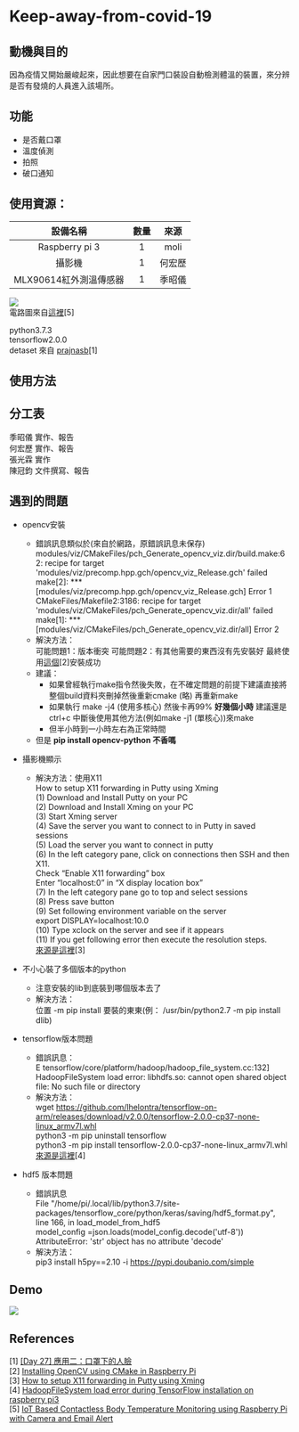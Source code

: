 Keep-away-from-covid-19
===========

動機與目的
-----------
因為疫情又開始嚴峻起來，因此想要在自家門口裝設自動檢測體溫的裝置，來分辨是否有發燒的人員進入該場所。


功能
-----------
* 是否戴口罩<br>
* 溫度偵測<br>
* 拍照<br>
* 破口通知<br>


使用資源：
-----------

|        設備名稱       | 數量 | 來源  |
|        :-----:       |:----:|:----:|
|     Raspberry pi 3   |  1   | moli |
|         攝影機        |  1   |何宏歷|
| MLX90614紅外測溫傳感器 |  1   |季昭儀|

![](https://circuitdigest.com/sites/default/files/circuitdiagram_mic/Raspberry-Pi-contactless-body-temperature-monitoring-with-MLX90614-Circuit-diagram.png)<br>
電路圖來自[這裡](https://circuitdigest.com/microcontroller-projects/iot-based-contactless-body-temperature-monitoring-using-raspberry-pi-with-camera-and-email-alert)[5]<br>

python3.7.3<br>
tensorflow2.0.0<br>
detaset 來自 [prajnasb](https://github.com/prajnasb/observations/tree/master/experiements/data)[1]<br>



使用方法
-----------

分工表
-----------
季昭儀 實作、報告<br>
何宏歷 實作、報告<br>
張光霖 實作<br>
陳冠鈞 文件撰寫、報告<br>

遇到的問題
-----------
* opencv安裝<br>
   * 錯誤訊息類似於(來自於網路，原錯誤訊息未保存)<br>
   modules/viz/CMakeFiles/pch_Generate_opencv_viz.dir/build.make:62: recipe for target 'modules/viz/precomp.hpp.gch/opencv_viz_Release.gch' failed<br>
   make[2]: *** [modules/viz/precomp.hpp.gch/opencv_viz_Release.gch] Error 1<br>
   CMakeFiles/Makefile2:3186: recipe for target 'modules/viz/CMakeFiles/pch_Generate_opencv_viz.dir/all' failed<br>
   make[1]: *** [modules/viz/CMakeFiles/pch_Generate_opencv_viz.dir/all] Error 2<br>
   * 解決方法：<br>
   可能問題1：版本衝突
   可能問題2：有其他需要的東西沒有先安裝好
   最終使用[這個](https://robu.in/installing-opencv-using-cmake-in-raspberry-pi/)[2]安裝成功<br>
   * 建議：<br>
        * 如果曾經執行make指令然後失敗，在不確定問題的前提下建議直接將整個build資料夾刪掉然後重新cmake (略) 再重新make <br>
        * 如果執行 make -j4 (使用多核心) 然後卡再99% **好幾個小時** 建議還是ctrl+c 中斷後使用其他方法(例如make -j1 (單核心))來make <br>
        * 但半小時到一小時左右為正常時間<br>
    * 但是 **pip install opencv-python  不香嗎**
* 攝影機顯示<br>
    * 解決方法：使用X11 <br>
    How to setup X11 forwarding in Putty using Xming<br>
    (1) Download and Install Putty on your PC<br>
    (2) Download and Install Xming on your PC<br>
    (3) Start Xming server<br>
    (4) Save the server you want to connect to in Putty in saved sessions<br>
    (5) Load the server you want to connect in putty<br>
    (6) In the left category pane, click on connections then SSH and then X11.<br>
    Check “Enable X11 forwarding” box<br>
    Enter “localhost:0” in “X display location box”<br>
    (7) In the left category pane go to top and select sessions<br>
    (8) Press save button<br>
    (9) Set following environment variable on the server<br>
    export DISPLAY=localhost:10.0<br>
    (10) Type xclock on the server and see if it appears<br>
    (11) If you get following error then execute the resolution steps.<br>
    [來源是這裡](https://tekyblog.wordpress.com/2012/02/02/how-to-setup-x11-forwarding-in-putty-using-xming/)[3]<br>

* 不小心裝了多個版本的python<br>
    * 注意安裝的lib到底裝到哪個版本去了<br>
    * 解決方法：<br>
    位置 -m pip install 要裝的東東(例： /usr/bin/python2.7 -m pip install dlib)<br>
* tensorflow版本問題<br>
    * 錯誤訊息：<br>
    E tensorflow/core/platform/hadoop/hadoop_file_system.cc:132] HadoopFileSystem load error: libhdfs.so: cannot open shared object file: No such file or directory<br>
    * 解決方法：<br>
    wget https://github.com/lhelontra/tensorflow-on-arm/releases/download/v2.0.0/tensorflow-2.0.0-cp37-none-linux_armv7l.whl<br>
    python3 -m pip uninstall tensorflow<br>
    python3 -m pip install tensorflow-2.0.0-cp37-none-linux_armv7l.whl<br>
    [來源是這裡](https://stackoverflow.com/questions/59505609/hadoopfilesystem-load-error-during-tensorflow-installation-on-raspberry-pi3)[4]
* hdf5 版本問題<br>
    * 錯誤訊息<br>
    File "/home/pi/.local/lib/python3.7/site-packages/tensorflow_core/python/keras/saving/hdf5_format.py", line 166, in load_model_from_hdf5<br>
    model_config =json.loads(model_config.decode('utf-8'))<br>
    AttributeError: 'str' object has no attribute 'decode'<br>
    * 解決方法：<br>
    pip3 install h5py==2.10 -i https://pypi.doubanio.com/simple

Demo
-----------
![](https://www.youtube.com/watch?v=PW2AmEfY65w)

References
-----------
  [1] [[Day 27] 應用二：口罩下的人臉](https://ithelp.ithome.com.tw/articles/10278344)<br>
  [2] [Installing OpenCV using CMake in Raspberry Pi](https://robu.in/installing-opencv-using-cmake-in-raspberry-pi/)<br>
  [3] [How to setup X11 forwarding in Putty using Xming](https://tekyblog.wordpress.com/2012/02/02/how-to-setup-x11-forwarding-in-putty-using-xming/)<br>
  [4] [HadoopFileSystem load error during TensorFlow installation on raspberry pi3](https://stackoverflow.com/questions/59505609/hadoopfilesystem-load-error-during-tensorflow-installation-on-raspberry-pi3)<br>
  [5] [IoT Based Contactless Body Temperature Monitoring using Raspberry Pi with Camera and Email Alert](https://circuitdigest.com/microcontroller-projects/iot-based-contactless-body-temperature-monitoring-using-raspberry-pi-with-camera-and-email-alert)<br>
 
